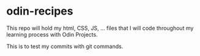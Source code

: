 # odin-recipes

This repo will hold my html, CSS, JS, ... files that I will code throughout my learning process with Odin Projects.

This is to test my commits with git commands.
